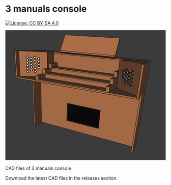 # 3 manuals console

[![License: CC BY-SA 4.0](https://img.shields.io/badge/License-CC%20BY--SA%204.0-lightgrey.svg)](https://creativecommons.org/licenses/by-sa/4.0/)

![alt text](https://github.com/Openpipes-org/3manuals/blob/main/3_manuals.png)

CAD files of 3 manuals console

Download the latest CAD files in the releases section.
